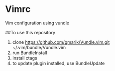 Vimrc
=====

Vim configuration using vundle

##To use this repository
1. clone https://github.com/gmarik/Vundle.vim.git ~/.vim/bundle/Vundle.vim
2. run BundleInstall
3. install ctags
3. to update plugin installed, use BundleUpdate
